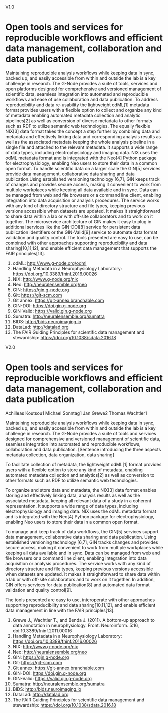 V1.0

# Open tools and services for reproducible workflows and efficient data management, collaboration and data publication

Maintaining reproducible analysis workflows while keeping data in sync, backed up, and easily accessible from within and outside the lab is a key challenge in research. The G-Node provides a suite of tools, services and open platforms designed for comprehensive and versioned management of scientific data, seamless integration into automated and reproducible workflows and ease of use collaboration and data publication.
To address reproducibility and data re-usability the lightweight odML[1] metadata format provides users with a flexible option to collect and organize any kind of metadata enabling automated metadata collection and analytic pipelines[2] as well as conversion of diverse metadata to other formats such as RDF to utilize semantic web technologies.
The equally flexible NIX[3] data format takes the concept a step further by combining data and metadata and effectively linking data and corresponding analysis results as well as the associated metadata keeping the whole analysis pipeline in a single file and attached to the relevant metadata. It supports a wide range of data types, including electrophysiology and imaging data. NIX uses the odML metadata format and is integrated with the Neo[4] Python package for electrophysiology, enabling Neo users to store their data in a common open format.
To handle scientific data on a larger scale the GIN[5] services provide data management, collaborative data sharing and data publication.Using established versioning technology [6,7], GIN keeps track of changes and provides secure access, making it convenient to work from multiple workplaces while keeping all data available and in sync. Data can be managed from web and file browsers or a command line client, enabling integration into data acquisition or analysis procedures. The service works with any kind of directory structure and file types, keeping previous versions accessible when datasets are updated. It makes it straightforward to share data within a lab or with off-site collaborators and to work on it together. The microservice architecture of GIN makes it easy to plug in additional services like the GIN-DOI[8] service for persistent data publication identifiers or the GIN-Valid[9] service to automate data format validation and quality control.
The tools presented are easy to use, can be combined with other approaches supporting reproducibility and data sharing[10,11,12], and enable efficient data management that 
supports the FAIR principles[13].


1. odML: http://www.g-node.org/odml 
2. Handling Metadata in a Neurophysiology Laboratory: https://doi.org/10.3389/fninf.2016.00026 
3. NIX: http://www.g-node.org/nix 
4. Neo: http://neuralensemble.org/neo 
5. GIN: https://gin.g-node.org 
6. Git: https://git-scm.com 
7. Git annex: https://git-annex.branchable.com
8. GIN-DOI: https://doi.gin.g-node.org
9. GIN-Valid: https://valid.gin.g-node.org
11. Sumatra: http://neuralensemble.org/sumatra 
10. BIDS: http://bids.neuroimaging.io 
12. DataLad: http://datalad.org 
13. The FAIR Guiding Principles for scientific data management and stewardship: https://doi.org/10.1038/sdata.2016.18 

V2.0

# Open tools and services for reproducible workflows and efficient data management, collaboration and data publication

Achilleas Koutsou1 Michael Sonntag1 Jan Grewe2 Thomas Wachtler1

Maintaining reproducible analysis workflows while keeping data in sync, backed up, and easily accessible from within and outside the lab is a key challenge in research. The G-Node provides a suite of tools and services designed for comprehensive and versioned management of scientific data, seamless integration into automated and reproducible workflows, collaboration and data publication.
[Sentence introducing the three aspects metadata collection, data organization, data sharing]

To facilitate collection of metadata, the lightweight odML[1] format provides users with a flexible option to store any kind of metadata, enabling automated metadata collection and analytics[2] as well as conversion to other formats such as RDF to utilize semantic web technologies.

To organize and store data and metadata, the NIX[3] data format enables storing and effectively linking data, analysis results as well as the associated metadata, keeping all relevant data of a study in a coherent representation. It supports a wide range of data types, including electrophysiology and imaging data. NIX uses the odML metadata format and is integrated with the Neo[4] Python package for electrophysiology, enabling Neo users to store their data in a common open format.

To manage and keep track of data workflows, the GIN[5] services support data management, collaborative data sharing and data publication. Using established versioning technology [6,7], GIN tracks changes and provides secure access, making it convenient to work from multiple workplaces while keeping all data available and in sync. Data can be managed from web and file browsers or a command line client, enabling integration into data acquisition or analysis procedures. The service works with any kind of directory structure and file types, keeping previous versions accessible when datasets are updated. It makes it straightforward to share data within a lab or with off-site collaborators and to work on it together. In addition, GIN offers services for data publication[8] and automated data format validation and quality control[9].

The tools presented are easy to use, interoperate with other approaches supporting reproducibility and data sharing[10,11,12], and enable efficient data management in line with the FAIR principles[13].


1. Grewe J., Wachtler T., and Benda J. (2011). A bottom-up approach to data annotation in neurophysiology. Front. Neuroinform. 5:16, doi:10.3389/fninf.2011.00016
2. Handling Metadata in a Neurophysiology Laboratory: https://doi.org/10.3389/fninf.2016.00026
3. NIX: http://www.g-node.org/nix
4. Neo: http://neuralensemble.org/neo
5. GIN: https://gin.g-node.org
6. Git: https://git-scm.com
7. Git annex: https://git-annex.branchable.com
8. GIN-DOI: https://doi.gin.g-node.org
9. GIN-Valid: https://valid.gin.g-node.org
11. Sumatra: http://neuralensemble.org/sumatra
10. BIDS: http://bids.neuroimaging.io
12. DataLad: http://datalad.org
13. The FAIR Guiding Principles for scientific data management and stewardship: https://doi.org/10.1038/sdata.2016.18
